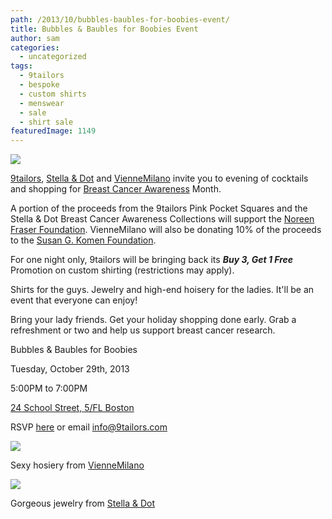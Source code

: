 ```yaml
---
path: /2013/10/bubbles-baubles-for-boobies-event/
title: Bubbles & Baubles for Boobies Event
author: sam
categories: 
  - uncategorized
tags: 
  - 9tailors
  - bespoke
  - custom shirts
  - menswear
  - sale
  - shirt sale
featuredImage: 1149
---
```

[![](http://3.bp.blogspot.com/-0ZfoYDCCsLo/UmBmpFpVKGI/AAAAAAAARFQ/c8FmL_ttUSU/s640/main_shirt_201310.jpg)](http://3.bp.blogspot.com/-0ZfoYDCCsLo/UmBmpFpVKGI/AAAAAAAARFQ/c8FmL_ttUSU/s1600/main_shirt_201310.jpg)

[9tailors](http://www.9tailors.com/), [Stella & Dot](http://stelladot.com/) and [VienneMilano](http://viennemilano.com/) invite you to evening of cocktails and shopping for [Breast Cancer Awareness](http://www.nbcam.org/) Month. 

A portion of the proceeds from the 9tailors Pink Pocket Squares and the Stella & Dot Breast Cancer Awareness Collections will support the [Noreen Fraser Foundation](http://www.noreenfraserfoundation.org/). VienneMilano will also be donating 10% of the proceeds to the [Susan G. Komen Foundation](http://ww5.komen.org/). 

For one night only, 9tailors will be bringing back its **_Buy 3, Get 1 Free_** Promotion on custom shirting (restrictions may apply). 

Shirts for the guys. Jewelry and high-end hoisery for the ladies. It'll be an event that everyone can enjoy! 

Bring your lady friends. Get your holiday shopping done early. Grab a refreshment or two and help us support breast cancer research.  

Bubbles & Baubles for Boobies 

Tuesday, October 29th, 2013

5:00PM to 7:00PM 

[24 School Street, 5/FL Boston](https://maps.google.com/maps?q=24+School+Street,+Boston,+MA&hl=en&sll=42.31435,-70.970284&sspn=0.323943,0.737457&oq=24+scho&hnear=24+School+St,+Boston,+Suffolk,+Massachusetts+02108&t=m&z=16)

RSVP [here](http://www.stelladot.com/ts/c3xt5) or email [info@9tailors.com](mailto:info@9tailors.com)

![](http://3.bp.blogspot.com/-kgayl3vC0hk/UmBmlkIVVeI/AAAAAAAARFI/nRkI2a-YAUs/s320/Photo+Aug+06,+21+44+47.jpg)

Sexy hosiery from [VienneMilano](http://viennemilano.com/)

![](http://4.bp.blogspot.com/-kEGODldhXls/UmBmjevu8AI/AAAAAAAARFA/ZZbQBKAYjas/s320/StellaDot+-+Christina-Somervell-Mae+(1).jpg)

Gorgeous jewelry from [Stella & Dot](http://stelladot.com/)